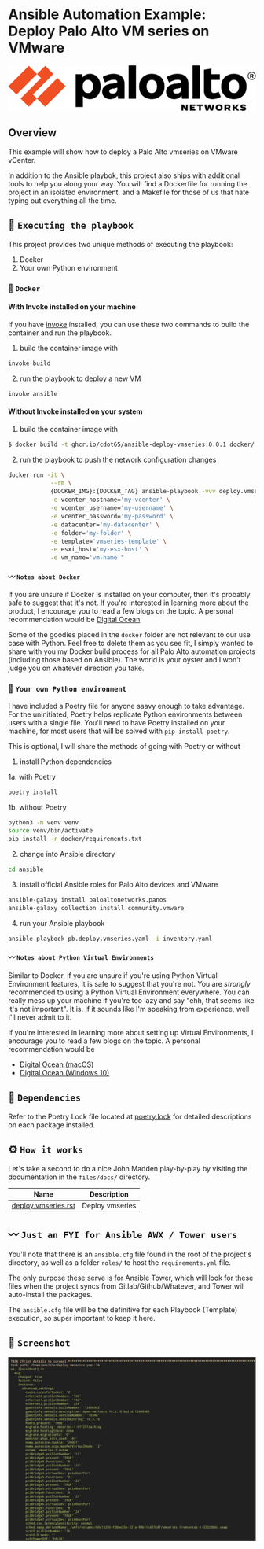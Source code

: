 # Ansible Automation Example: Deploy Palo Alto VM series on VMware

[![N|Solid](docs/images/paloaltonetworks_logo.png)](https://docs.paloaltonetworks.com/vm-series)

## Overview

This example will show how to deploy a Palo Alto vmseries on VMware vCenter.

In addition to the Ansible playbok, this project also ships with additional tools to help you along your way. You will find a Dockerfile for running the project in an isolated environment, and a Makefile for those of us that hate typing out everything all the time.

## 🚀 `Executing the playbook`

This project provides two unique methods of executing the playbook:

1. Docker
2. Your own Python environment

### 🐳 `Docker`

#### With Invoke installed on your machine

If you have [invoke](https://pypi.org/project/invoke/) installed, you can use these two commands to build the container and run the playbook.

1. build the container image with

```bash
invoke build
```

2. run the playbook to deploy a new VM

```bash
invoke ansible
```

#### Without Invoke installed on your system

1. build the container image with

```bash
$ docker build -t ghcr.io/cdot65/ansible-deploy-vmseries:0.0.1 docker/
```

2. run the playbook to push the network configuration changes

```bash
docker run -it \
            --rm \
            {DOCKER_IMG}:{DOCKER_TAG} ansible-playbook -vvv deploy.vmseries.yaml \
            -e vcenter_hostname='my-vcenter' \
            -e vcenter_username='my-username' \
            -e vcenter_password='my-password' \
            -e datacenter='my-datacenter' \
            -e folder='my-folder' \
            -e template='vmseries-template' \
            -e esxi_host='my-esx-host' \
            -e vm_name='vm-name'"
```

#### 〰️ `Notes about Docker`

If you are unsure if Docker is installed on your computer, then it's probably safe to suggest that it's not. If you're interested in learning more about the product, I encourage you to read a few blogs on the topic. A personal recommendation would be [Digital Ocean](https://www.digitalocean.com/community/tutorial_collections/how-to-install-and-use-docker#:~:text=Docker%20is%20an%20application%20that,on%20the%20host%20operating%20system.)

Some of the goodies placed in the `docker` folder are not relevant to our use case with Python. Feel free to delete them as you see fit, I simply wanted to share with you my Docker build process for all Palo Alto automation projects (including those based on Ansible). The world is your oyster and I won't judge you on whatever direction you take.

### 🐍 `Your own Python environment`

I have included a Poetry file for anyone saavy enough to take advantage. For the uninitiated, Poetry helps replicate Python environments between users with a single file. You'll need to have Poetry installed on your machine, for most users that will be solved with `pip install poetry`.

This is optional, I will share the methods of going with Poetry or without

1. install Python dependencies

1a. with Poetry

```bash
poetry install
```

1b. without Poetry

```bash
python3 -m venv venv
source venv/bin/activate
pip install -r docker/requirements.txt
```

2. change into Ansible directory

```bash
cd ansible
```

3. install official Ansible roles for Palo Alto devices and VMware

```bash
ansible-galaxy install paloaltonetworks.panos
ansible-galaxy collection install community.vmware
```

4. run your Ansible playbook

```bash
ansible-playbook pb.deploy.vmseries.yaml -i inventory.yaml
```

#### 〰️ `Notes about Python Virtual Environments`

Similar to Docker, if you are unsure if you're using Python Virtual Environment features, it is safe to suggest that you're not. You are _strongly_ recommended to using a Python Virtual Environment everywhere. You can really mess up your machine if you're too lazy and say "ehh, that seems like it's not important". It is. If it sounds like I'm speaking from experience, well I'll never admit to it.

If you're interested in learning more about setting up Virtual Environments, I encourage you to read a few blogs on the topic. A personal recommendation would be

- [Digital Ocean (macOS)](https://www.digitalocean.com/community/tutorials/how-to-install-python-3-and-set-up-a-local-programming-environment-on-macos)
- [Digital Ocean (Windows 10)](https://www.digitalocean.com/community/tutorials/how-to-install-python-3-and-set-up-a-local-programming-environment-on-windows-10)

## 📝 `Dependencies`

Refer to the Poetry Lock file located at [poetry.lock](poetry.lock) for detailed descriptions on each package installed.

## ⚙️ `How it works`

Let's take a second to do a nice John Madden play-by-play by visiting the documentation in the `files/docs/` directory.

| Name                                            | Description     |
| ----------------------------------------------- | --------------- |
| [deploy.vmseries.rst](docs/deploy.vmseries.rst) | Deploy vmseries |

## 〰️ `Just an FYI for Ansible AWX / Tower users`

You'll note that there is an `ansible.cfg` file found in the root of the project's directory, as well as a folder `roles/` to host the `requirements.yml` file.

The only purpose these serve is for Ansible Tower, which will look for these files when the project syncs from Gitlab/Github/Whatever, and Tower will auto-install the packages.

The `ansible.cfg` file will be the definitive for each Playbook (Template) execution, so super important to keep it here.

## 📸 `Screenshot`

![pb.configure.yaml](docs/images/screenshot.png)

